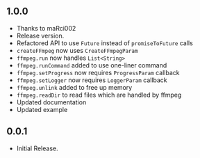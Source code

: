 ## 1.0.0

- Thanks to maRci002
- Release version.
- Refactored API to use `Future` instead of `promiseToFuture` calls
- `createFFmpeg` now uses `CreateFFmpegParam`
- `ffmpeg.run` now handles `List<String>`
- `ffmpeg.runCommand` added to use one-liner command
- `ffmpeg.setProgress` now requires `ProgressParam` callback
- `ffmpeg.setLogger` now requires `LoggerParam` callback
- `ffmpeg.unlink` added to free up memory
- `ffmpeg.readDir` to read files which are handled by ffmpeg
- Updated documentation
- Updated example

## 0.0.1

- Initial Release.